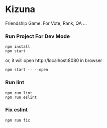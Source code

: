 # Kizuna
Friendship Game.  For Vote, Rank,  QA ...


### Run Project For Dev Mode

```
npm install
npm start
```

or, it will open http://localhost:8080 in browser

```
npm start -- --open
```

### Run lint

```
npm run lint
npm run eslint
```

### Fix eslint

```
npm run fix
```
